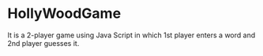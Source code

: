 # HollyWoodGame
It is a 2-player game using Java Script in which 1st player enters a word and 2nd player guesses it.
